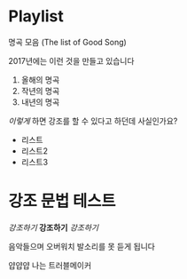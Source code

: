 # Playlist
명곡 모음 (The list of Good Song)

2017년에는 이런 것을 만들고 있습니다

1. 올해의 명곡
2. 작년의 명곡
3. 내년의 명곡

*이렇게* 하면 강조를 할 수 있다고 하던데 사실인가요?

- 리스트
- 리스트2
- 리스트3

# 강조 문법 테스트
_강조하기_ __강조하기__ *강조하기*

음악들으며 오버워치
발소리를 못 듣게 됩니다

얍얍얍
나는 트러블메이커